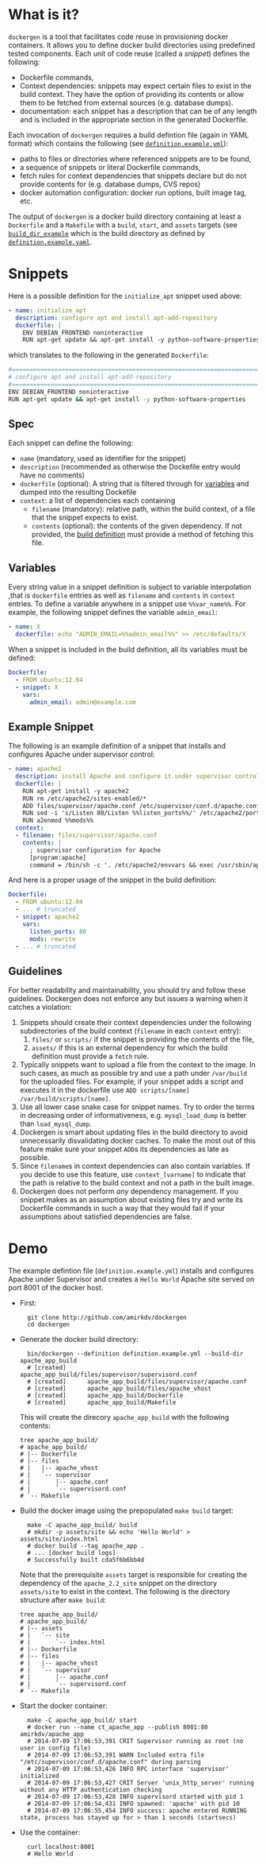 What is it?
==========
`dockergen` is a tool that facilitates code reuse in provisioning docker
containers. It allows you to define docker build directories using predefined
tested components. Each unit of code reuse (called a _snippet_) defines the
following:

- Dockerfile commands,
- Context dependencies: snippets may expect certain files to exist in the build
  context. They have the option of providing its contents or allow them to be
  fetched from external sources (e.g. database dumps).
- documentation: each snippet has a description that can be of any length and is
  included in the appropriate section in the generated Dockerfile.

Each invocation of `dockergen` requires a build defintion file (again in YAML
format) which contains the following (see
[`definition.example.yml`](definition.example.yml)):

- paths to files or directories where referenced snippets are to be found,
- a sequence of snippets or literal Dockerfile commands,
- fetch rules for context dependencies that snippets declare but do not provide
  contents for (e.g. database dumps, CVS repos)
- docker automation configuration: docker run options, built image tag, etc.

The output of `dockergen` is a docker build directory containing at least a
`Dockerfile` and a `Makefile` with a `build`, `start`, and `assets` targets (see
[`build_dir_example`](example_build_dir) which is the build directory as defined
by [`definition.example.yaml`](definition.example.yml).

Snippets
========

Here is a possible definition for the `initialize_apt` snippet used above:
```yaml
- name: initialize_apt
  description: configure apt and install apt-add-repository
  dockerfile: |
    ENV DEBIAN_FRONTEND noninteractive
    RUN apt-get update && apt-get install -y python-software-properties
```
which translates to the following in the generated `Dockerfile`:
```bash
#===============================================================================
# configure apt and install apt-add-repository
#===============================================================================
ENV DEBIAN_FRONTEND noninteractive
RUN apt-get update && apt-get install -y python-software-properties
```

Spec
----
Each snippet can define the following:

- `name` (mandatory, used as identifier for the snippet)
- `description` (recommended as otherwise the Dockefile entry would have no comments)
- `dockerfile` (optional): A string that is filtered through for [variables](#variables)
  and dumped into the resulting Dockefile
- `context`: a list of dependencies each containing
  - `filename` (mandatory): relative path, within the build context, of a
    file that the snippet expects to exist.
  - `contents` (optional): the contents of the given dependency. If not
    provided, the [build definition](#build-definition) must provide a method of
    fetching this file.

Variables
---------
Every string value in a snippet definition is subject to variable interpolation
,that is `dockerfile` entries as well as `filename` and `contents` in `context`
entries.  To define a variable anywhere in a snippet use `%%var_name%%`. For
example, the following snippet defines the variable `admin_email`:
```yaml
- name: X
  dockerfile: echo "ADMIN_EMAIL=%%admin_email%%" >> /etc/defaults/X
```
When a snippet is included in the build definition, all its variables must be
defined:
```yaml
Dockerfile:
  - FROM ubuntu:12.04
  - snippet: X
    vars:
      admin_email: admin@example.com
```

Example Snippet
---------------
The following is an example definition of a snippet that installs and configures
Apache under supervisor control:
```yaml
- name: apache2
  description: install Apache and configure it under supervisor control
  dockerfile: |
    RUN apt-get install -y apache2
    RUN rm /etc/apache2/sites-enabled/*
    ADD files/supervisor/apache.conf /etc/supervisor/conf.d/apache.conf
    RUN sed -i 's/Listen 80/Listen %%listen_ports%%/' /etc/apache2/ports.conf
    RUN a2enmod %%mods%%
  context:
  - filename: files/supervisor/apache.conf
    contents: |
      ; supervisor configuration for Apache
      [program:apache]
      command = /bin/sh -c '. /etc/apache2/envvars && exec /usr/sbin/apache2 -D FOREGROUND'
```
And here is a proper usage of the snippet in the build definition:
```yaml
Dockerfile:
  - FROM ubuntu:12.04
  - ... # truncated
  - snippet: apache2
    vars:
      listen_ports: 80
      mods: rewrite
  - ... # truncated
```

Guidelines
----------
For better readability and maintainability, you should try and follow these
guidelines. Dockergen does not enforce any but issues a warning when it catches
a violation:
1. Snippets should create their context dependencies under the following
   subdirectories of the build context (`filename` in each `context` entry):
   1. `files/` or `scripts/` if the snippet is providing the contents of the
      file,
   2. `assets/` if this is an external dependency for which the build definition
      must provide a `fetch` rule.
1. Typically snippets want to upload a file from the context to the image. In
   such cases, as much as possible try and use a path under `/var/build` for the
   uploaded files. For example, if your snippet adds a script and executes it in
   the dockerfile use `ADD scripts/[name] /var/build/scripts/[name]`.
1. Use all lower case snake case for snippet names. Try to order the terms in
   decreasing order of informativeness, e.g. `mysql_load_dump` is better than
   `load_mysql_dump`.
1. Dockergen is smart about updating files in the build directory to avoid
   unnecessarily disvalidating docker caches. To make the most out of this
   feature make sure your snippet `ADD`s its dependencies as late as possible.
1. Since `filename`s in context dependencies can also contain variables. If you
   decide to use this feature, use `context_[varname]` to indicate that the path
   is relative to the build context and not a path in the built image.
1. Dockergen does not perform *any* dependency management. If you snippet makes
   as an assumption about existing files try and write its Dockerfile commands
   in such a way that they would fail if your assumptions about satisfied
   dependencies are false.

Demo
====

The example defintion file (`definition.example.yml`) installs and configures
Apache under Supervisor and creates a `Hello World` Apache site served on port
8001 of the docker host.

* First:

        git clone http://github.com/amirkdv/dockergen
        cd dockergen

* Generate the docker build directory:

        bin/dockergen --definition definition.example.yml --build-dir apache_app_build
        # [created]      apache_app_build/files/supervisor/supervisord.conf
        # [created]      apache_app_build/files/supervisor/apache.conf
        # [created]      apache_app_build/files/apache_vhost
        # [created]      apache_app_build/Dockerfile
        # [created]      apache_app_build/Makefile

  This will create the direcory `apache_app_build` with the following contents:

      tree apache_app_build/
      # apache_app_build/
      # |-- Dockerfile
      # |-- files
      # |   |-- apache_vhost
      # |   `-- supervisor
      # |       |-- apache.conf
      # |       `-- supervisord.conf
      # `-- Makefile

* Build the docker image using the prepopulated `make build` target:

        make -C apache_app_build/ build
        # mkdir -p assets/site && echo 'Hello World' > assets/site/index.html
        # docker build --tag apache_app .
        # ... [docker build logs]
        # Successfully built cda5f6b6bb4d

  Note that the prerequisite `assets` target is responsible for creating the
  dependency of the `apache_2.2_site` snippet on the directory `assets/site` to
  exist in the context. The following is the directory structure after `make build`:

      tree apache_app_build/
      # apache_app_build/
      # |-- assets
      # |   `-- site
      # |       `-- index.html
      # |-- Dockerfile
      # |-- files
      # |   |-- apache_vhost
      # |   `-- supervisor
      # |       |-- apache.conf
      # |       `-- supervisord.conf
      # `-- Makefile

* Start the docker container:

        make -C apache_app_build/ start
        # docker run --name ct_apache_app --publish 8001:80 amirkdv/apache_app
        # 2014-07-09 17:06:53,391 CRIT Supervisor running as root (no user in config file)
        # 2014-07-09 17:06:53,391 WARN Included extra file "/etc/supervisor/conf.d/apache.conf" during parsing
        # 2014-07-09 17:06:53,426 INFO RPC interface 'supervisor' initialized
        # 2014-07-09 17:06:53,427 CRIT Server 'unix_http_server' running without any HTTP authentication checking
        # 2014-07-09 17:06:53,428 INFO supervisord started with pid 1
        # 2014-07-09 17:06:54,431 INFO spawned: 'apache' with pid 10
        # 2014-07-09 17:06:55,454 INFO success: apache entered RUNNING state, process has stayed up for > than 1 seconds (startsecs)

* Use the container:

        curl localhost:8001
        # Hello World

